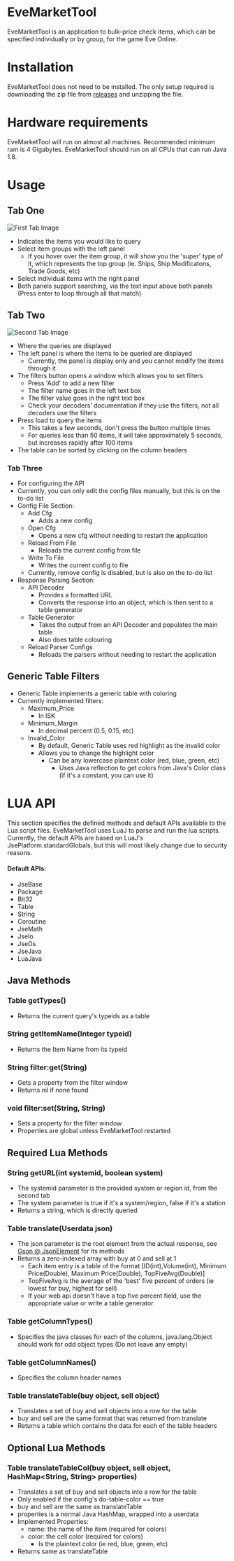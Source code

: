 # EveMarketTool

EveMarketTool is an application to bulk-price check items, which can be specified individually or by group, for the game Eve Online.

# Installation
EveMarketTool does not need to be installed. The only setup required is downloading the zip file from [releases](https://github.com/memcallen/EveMarketTool/releases) and unzipping the file.

# Hardware requirements
EveMarketTool will run on almost all machines. Recommended minimum ram is 4 Gigabytes. EveMarketTool should run on all CPUs that can run Java 1.8.

# Usage

## Tab One

![First Tab Image](https://raw.githubusercontent.com/memcallen/EveMarketTool/master/docs/images/firsttabscreenshot.png)

 - Indicates the items you would like to query
 - Select item groups with the left panel
   - If you hover over the item group, it will show you the 'super' type of it, which represents the top group (ie. Ships, Ship Modificatons, Trade Goods, etc)
 - Select individual items with the right panel
 - Both panels support searching, via the text input above both panels (Press enter to loop through all that match)


## Tab Two

![Second Tab Image](https://raw.githubusercontent.com/memcallen/EveMarketTool/master/docs/images/secondtabscreenshot.png)

 - Where the queries are displayed
 - The left panel is where the items to be queried are displayed
   - Currently, the panel is display only and you cannot modify the items through it
 - The filters button opens a window which allows you to set filters
   - Press 'Add' to add a new filter
   - The filter name goes in the left text box
   - The filter value goes in the right text box
   - Check your decoders' documentation if they use the filters, not all decoders use the filters
 - Press load to query the items
   - This takes a few seconds, don't press the button multiple times
   - For queries less than 50 items, it will take approximately 5 seconds, but increases rapidly after 100 items
 - The table can be sorted by clicking on the column headers


### Tab Three
 - For configuring the API
 - Currently, you can only edit the config files manually, but this is on the to-do list
 - Config File Section:
   - Add Cfg
     - Adds a new config
   - Open Cfg
     - Opens a new cfg without needing to restart the application
   - Reload From File
     - Reloads the current config from file
   - Write To File
     - Writes the current config to file
   - Currently, remove config is disabled, but is also on the to-do list
 - Response Parsing Section:
   - API Decoder
     - Provides a formatted URL
     - Converts the response into an object, which is then sent to a table generator
   - Table Generator
     - Takes the output from an API Decoder and populates the main table
     - Also does table colouring
   - Reload Parser Configs
     - Reloads the parsers without needing to restart the application

## Generic Table Filters

 - Generic Table implements a generic table with coloring
 - Currently implemented filters:
   - Maximum_Price
     - In ISK
   - Minimum_Margin
     - In decimal percent (0.5, 0.15, etc)
   - Invalid_Color
     - By default, Generic Table uses red highlight as the invalid color
     - Allows you to change the highlight color
       - Can be any lowercase plaintext color (red, blue, green, etc)
         - Uses Java reflection to get colors from Java's Color class (if it's a constant, you can use it)

# LUA API

This section specifies the defined methods and default APIs available to the Lua script files.
EveMarketTool uses LuaJ to parse and run the lua scripts. Currently, the default APIs are based on LuaJ's JsePlatform.standardGlobals, but this will most likely change due to security reasons.

#### Default APIs:
 - JseBase
 - Package
 - Bit32
 - Table
 - String
 - Coroutine
 - JseMath 
 - JseIo
 - JseOs
 - JseJava
 - LuaJava

## Java Methods

### Table<Integer> getTypes()
 - Returns the current query's typeids as a table

### String getItemName(Integer typeid)
 - Returns the Item Name from its typeid

### String filter:get(String)
 - Gets a property from the filter window
 - Returns nil if none found

### void filter:set(String, String)
 - Sets a property for the filter window
 - Properties are global unless EveMarketTool restarted

## Required Lua Methods

### String getURL(int systemid, boolean system)
 - The systemid parameter is the provided system or region id, from the second tab
 - The system parameter is true if it's a system/region, false if it's a station
 - Returns a string, which is directly queried

### Table translate(Userdata json)
 - The json parameter is the root element from the actual response, see [Gson @ JsonElement](https://github.com/google/gson/blob/master/gson/src/main/java/com/google/gson/JsonElement.java) for its methods
  - Returns a zero-indexed array with buy at 0 and sell at 1
    - Each item entry is a table of the format \[ID(int),Volume(int), Minimum Price(Double), Maximum Price(Double), TopFiveAvg(Double)\]
    - TopFiveAvg is the average of the 'best' five percent of orders (ie lowest for buy, highest for sell)
    - If your web api doesn't have a top five percent field, use the appropriate value or write a table generator

### Table<String> getColumnTypes()
  - Specifies the java classes for each of the columns, java.lang.Object should work for odd object types (Do not leave any empty)

### Table<String> getColumnNames()
  - Specifies the column header names

### Table translateTable(buy object, sell object)
 - Translates a set of buy and sell objects into a row for the table
 - buy and sell are the same format that was returned from translate
 - Returns a table which contains the data for each of the table headers

## Optional Lua Methods

### Table translateTableCol(buy object, sell object, HashMap<String, String> properties)
 - Translates a set of buy and sell objects into a row for the table
 - Only enabled if the config's do-table-color == true
 - buy and sell are the same as translateTable
 - properties is a normal Java HashMap, wrapped into a userdata
 - Implemented Properties:
    - name: the name of the item (required for colors)
    - color: the cell color (required for colors)
       - Is the plaintext color (ie red, blue, green, etc)
 - Returns same as translateTable
